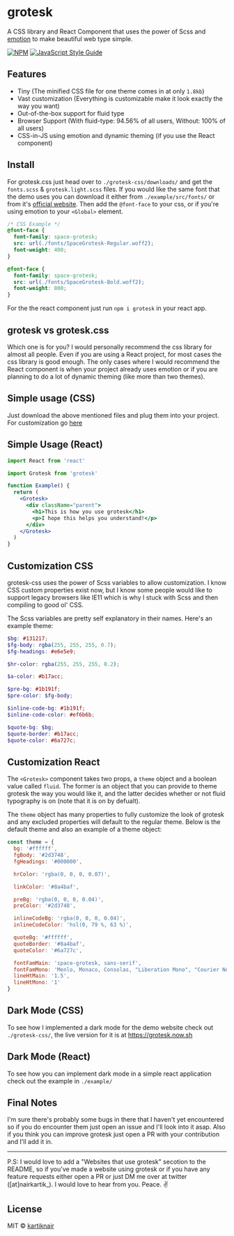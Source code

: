 # grotesk

A CSS library and React Component that uses the power of Scss and [emotion](https://emotion.sh) to make beautiful web type simple.

[![NPM](https://img.shields.io/npm/v/grotesk.svg)](https://www.npmjs.com/package/grotesk) [![JavaScript Style Guide](https://img.shields.io/badge/code_style-standard-brightgreen.svg)](https://standardjs.com)

## Features

- Tiny (The minified CSS file for one theme comes in at only `1.8kb`)
- Vast customization (Everything is customizable make it look exactly the way you want)
- Out-of-the-box support for fluid type
- Browser Support (With fluid-type: 94.56% of all users, Without: 100% of all users)
- CSS-in-JS using emotion and dynamic theming (if you use the React component)

## Install

For grotesk.css just head over to `./grotesk-css/downloads/` and get the `fonts.scss` & `grotesk.light.scss` files. If you would like the same font that the demo uses you can download it either from `./example/src/fonts/` or from it's [official website](https://fonts.floriankarsten.com/space-grotesk). Then add the `@font-face` to your css, or if you're using emotion to your `<Global>` element.

```css
/* CSS Example */
@font-face {
  font-family: space-grotesk;
  src: url(./fonts/SpaceGrotesk-Regular.woff2);
  font-weight: 400;
}

@font-face {
  font-family: space-grotesk;
  src: url(./fonts/SpaceGrotesk-Bold.woff2);
  font-weight: 800;
}
```

For the the react component just run `npm i grotesk` in your react app.

## grotesk vs grotesk.css

Which one is for you? I would personally recommend the css library for almost all people. Even if you are using a React project, for most cases the css library is good enough. The only cases where I would recommend the React component is when your project already uses emotion or if you are planning to do a lot of dynamic theming (like more than two themes).

## Simple usage (CSS)

Just download the above mentioned files and plug them into your project. For customization go [here](#customization-css)

## Simple Usage (React)

```jsx
import React from 'react'

import Grotesk from 'grotesk'

function Example() {
  return (
    <Grotesk>
      <div className="parent">
        <h1>This is how you use grotesk</h1>
        <p>I hope this helps you understand!</p>
      </div>
    </Grotesk>
  )
}
```

## Customization CSS

grotesk-css uses the power of Scss variables to allow customization. I know CSS custom properties exist now, but I know some people would like to support legacy browsers like IE11 which is why I stuck with Scss and then compiling to good ol' CSS.

The Scss variables are pretty self explanatory in their names. Here's an example theme:

```scss
$bg: #131217;
$fg-body: rgba(255, 255, 255, 0.7);
$fg-headings: #e6e5e9;

$hr-color: rgba(255, 255, 255, 0.2);

$a-color: #b17acc;

$pre-bg: #1b191f;
$pre-color: $fg-body;

$inline-code-bg: #1b191f;
$inline-code-color: #ef6b6b;

$quote-bg: $bg;
$quote-border: #b17acc;
$quote-color: #6a727c;
```

## Customization React

The `<Grotesk>` component takes two props, a `theme` object and a boolean value called `fluid`. The former is an object that you can provide to theme grotesk the way you would like it, and the latter decides whether or not fluid typography is on (note that it is on by defualt).

The `theme` object has many properties to fully customize the look of grotesk and any excluded properties will default to the regular theme. Below is the default theme and also an example of a theme object:

```js
const theme = {
  bg: '#ffffff',
  fgBody: '#2d3748',
  fgHeadings: '#000000',

  hrColor: 'rgba(0, 0, 0, 0.07)',

  linkColor: '#8a4baf',

  preBg: 'rgba(0, 0, 0, 0.04)',
  preColor: '#2d3748',

  inlineCodeBg: 'rgba(0, 0, 0, 0.04)',
  inlineCodeColor: 'hsl(0, 79 %, 63 %)',

  quoteBg: '#ffffff',
  quoteBorder: '#8a4baf',
  quoteColor: '#6a727c',

  fontFamMain: 'space-grotesk, sans-serif',
  fontFamMono: 'Menlo, Monaco, Consolas, "Liberation Mono", "Courier New" monospace',
  lineHtMain: '1.5',
  lineHtMono: '1'
}
```

## Dark Mode (CSS)

To see how I implemented a dark mode for the demo website check out `./grotesk-css/`, the live version for it is at https://grotesk.now.sh

## Dark Mode (React)

To see how you can implement dark mode in a simple react application check out the example in `./example/`

## Final Notes

I'm sure there's probably some bugs in there that I haven't yet encountered so if you do encounter them just open an issue and I'll look into it asap. Also if you think you can improve grotesk just open a PR with your contribution and I'll add it in.

---

P.S: I would love to add a "Websites that use grotesk" secotion to the README, so if you've made a website using grotesk or if you have any feature requests either open a PR or just DM me over at twitter ([at]nairkartik_). I would love to hear from you. Peace. :v:

## License

MIT © [kartiknair](https://github.com/kartiknair)
